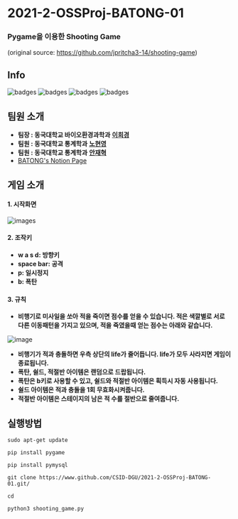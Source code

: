 # 2021-2-OSSProj-BATONG-01
### Pygame을 이용한 Shooting Game
(original source: https://github.com/jpritcha3-14/shooting-game)
## Info
![badges](https://img.shields.io/badge/license-MIT-green.svg)
![badges](https://img.shields.io/badge/OS-ubuntu-red)
![badges](https://img.shields.io/badge/python-3.8.10-blue.svg)
![badges](https://img.shields.io/badge/vscode-1.59-yellow)

## 팀원 소개
* **팀장 : 동국대학교 바이오환경과학과** [**이희경**](https://github.com/HKLeeeee)
* **팀원 : 동국대학교 통계학과** [**노현영**](https://github.com/hyunyoung0724)
* **팀원 : 동국대학교 통계학과** [**안재혁**](https://github.com/wogur311)
* [BATONG's Notion Page](https://www.notion.so/2021-2-OSSP-BATONG-6c798b0fa0e74f52ab13c10d03274505)
## 게임 소개
#### 1. 시작화면
![images](https://github.com/wogur311/2021-2-OSSProj-BATONG-01/blob/main/data/%EB%B0%B0%EA%B2%BD%ED%99%94%EB%A9%B4.PNG?raw=true)
#### 2. 조작키
* **w a s d: 방향키**
* **space bar: 공격**
* **p: 일시정지**
* **b: 폭탄**
#### 3. 규칙
* **비행기로 미사일을 쏘아 적을 죽이면 점수를 얻을 수 있습니다. 적은 색깔별로 서로 다른 이동패턴을 가지고 있으며, 적을 죽였을때 얻는 점수는 아래와 같습니다.**

![image](https://user-images.githubusercontent.com/65498159/121726665-d43e1900-cb25-11eb-8862-d10e37284723.png)
* **비행기가 적과 충돌하면 우측 상단의 life가 줄어듭니다. life가 모두 사라지면 게임이 종료됩니다.**
* **폭탄, 쉴드, 적절반 아이템은 랜덤으로 드랍됩니다.** 
* **폭탄은 b키로 사용할 수 있고, 쉴드와 적절반 아이템은 획득시 자동 사용됩니다.**
* **쉴드 아이템은 적과 충돌을 1회 무효화시켜줍니다.**
* **적절반 아이템은 스테이지의 남은 적 수를 절반으로 줄여줍니다.**

## 실행방법
```shell
sudo apt-get update
```
   
```shell
pip install pygame
```
   
```shell
pip install pymysql
```

```shell
git clone https://www.github.com/CSID-DGU/2021-2-OSSProj-BATONG-01.git/
```
   
```shell
cd 
```
   
```shell
python3 shooting_game.py
```
